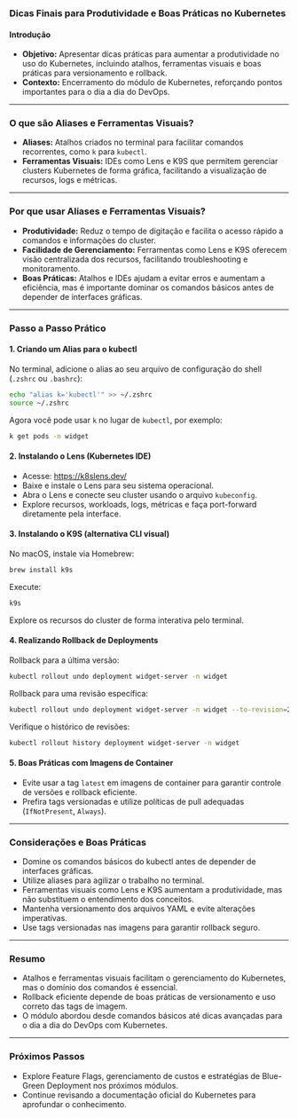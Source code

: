 ### Dicas Finais para Produtividade e Boas Práticas no Kubernetes

#### Introdução

- **Objetivo:** Apresentar dicas práticas para aumentar a produtividade no uso do Kubernetes, incluindo atalhos, ferramentas visuais e boas práticas para versionamento e rollback.
- **Contexto:** Encerramento do módulo de Kubernetes, reforçando pontos importantes para o dia a dia do DevOps.

---

### O que são Aliases e Ferramentas Visuais?

- **Aliases:** Atalhos criados no terminal para facilitar comandos recorrentes, como `k` para `kubectl`.
- **Ferramentas Visuais:** IDEs como Lens e K9S que permitem gerenciar clusters Kubernetes de forma gráfica, facilitando a visualização de recursos, logs e métricas.

---

### Por que usar Aliases e Ferramentas Visuais?

- **Produtividade:** Reduz o tempo de digitação e facilita o acesso rápido a comandos e informações do cluster.
- **Facilidade de Gerenciamento:** Ferramentas como Lens e K9S oferecem visão centralizada dos recursos, facilitando troubleshooting e monitoramento.
- **Boas Práticas:** Atalhos e IDEs ajudam a evitar erros e aumentam a eficiência, mas é importante dominar os comandos básicos antes de depender de interfaces gráficas.

---

### Passo a Passo Prático

#### 1. Criando um Alias para o kubectl

No terminal, adicione o alias ao seu arquivo de configuração do shell (`.zshrc` ou `.bashrc`):

```sh
echo "alias k='kubectl'" >> ~/.zshrc
source ~/.zshrc
```

Agora você pode usar `k` no lugar de `kubectl`, por exemplo:

```sh
k get pods -n widget
```

#### 2. Instalando o Lens (Kubernetes IDE)

- Acesse: https://k8slens.dev/
- Baixe e instale o Lens para seu sistema operacional.
- Abra o Lens e conecte seu cluster usando o arquivo `kubeconfig`.
- Explore recursos, workloads, logs, métricas e faça port-forward diretamente pela interface.

#### 3. Instalando o K9S (alternativa CLI visual)

No macOS, instale via Homebrew:

```sh
brew install k9s
```

Execute:

```sh
k9s
```

Explore os recursos do cluster de forma interativa pelo terminal.

#### 4. Realizando Rollback de Deployments

Rollback para a última versão:

```sh
kubectl rollout undo deployment widget-server -n widget
```

Rollback para uma revisão específica:

```sh
kubectl rollout undo deployment widget-server -n widget --to-revision=2
```

Verifique o histórico de revisões:

```sh
kubectl rollout history deployment widget-server -n widget
```

#### 5. Boas Práticas com Imagens de Container

- Evite usar a tag `latest` em imagens de container para garantir controle de versões e rollback eficiente.
- Prefira tags versionadas e utilize políticas de pull adequadas (`IfNotPresent`, `Always`).

---

### Considerações e Boas Práticas

- Domine os comandos básicos do kubectl antes de depender de interfaces gráficas.
- Utilize aliases para agilizar o trabalho no terminal.
- Ferramentas visuais como Lens e K9S aumentam a produtividade, mas não substituem o entendimento dos conceitos.
- Mantenha versionamento dos arquivos YAML e evite alterações imperativas.
- Use tags versionadas nas imagens para garantir rollback seguro.

---

### Resumo

- Atalhos e ferramentas visuais facilitam o gerenciamento do Kubernetes, mas o domínio dos comandos é essencial.
- Rollback eficiente depende de boas práticas de versionamento e uso correto das tags de imagem.
- O módulo abordou desde comandos básicos até dicas avançadas para o dia a dia do DevOps com Kubernetes.

---

### Próximos Passos

- Explore Feature Flags, gerenciamento de custos e estratégias de Blue-Green Deployment nos próximos módulos.
- Continue revisando a documentação oficial do Kubernetes para aprofundar o conhecimento.
